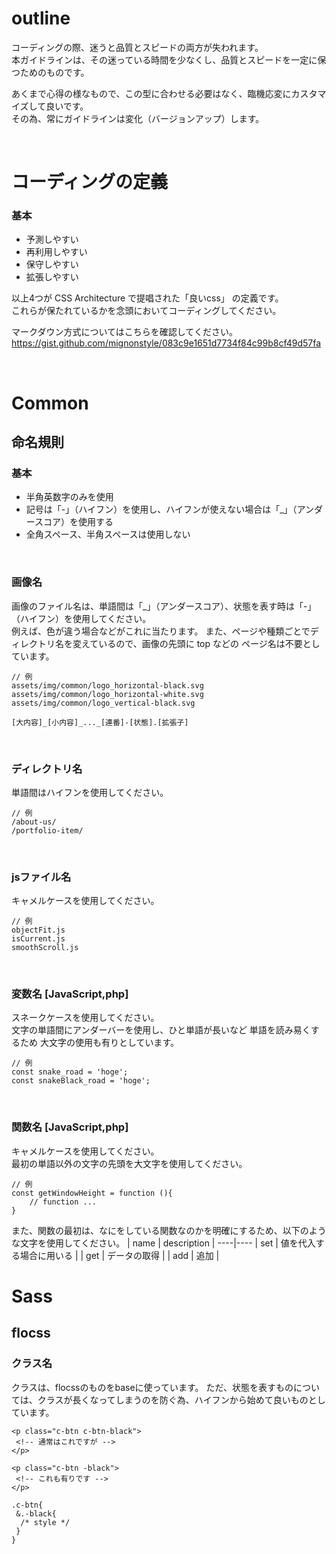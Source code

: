 # outline

コーディングの際、迷うと品質とスピードの両方が失われます。  
本ガイドラインは、その迷っている時間を少なくし、品質とスピードを一定に保つためのものです。   

あくまで心得の様なもので、この型に合わせる必要はなく、臨機応変にカスタマイズして良いです。  
その為、常にガイドラインは変化（バージョンアップ）します。 

 <br>
 

# コーディングの定義
### 基本
+ 予測しやすい
+ 再利用しやすい
+ 保守しやすい
+ 拡張しやすい

 以上4つが CSS Architecture で提唱された「良いcss」 の定義です。  
 これらが保たれているかを念頭においてコーディングしてください。
 <br>

マークダウン方式についてはこちらを確認してください。  
https://gist.github.com/mignonstyle/083c9e1651d7734f84c99b8cf49d57fa



 <br>

# Common
 
## 命名規則

### 基本
+ 半角英数字のみを使用
+ 記号は「-」（ハイフン）を使用し、ハイフンが使えない場合は「_」（アンダースコア）を使用する
+ 全角スペース、半角スペースは使用しない
 <br>
 
### 画像名
画像のファイル名は、単語間は「_」（アンダースコア）、状態を表す時は「-」（ハイフン）を使用してください。    
例えば、色が違う場合などがこれに当たります。
また、ページや種類ごとでディレクトリ名を変えているので、画像の先頭に top などの ページ名は不要としています。
```
// 例
assets/img/common/logo_horizontal-black.svg
assets/img/common/logo_horizontal-white.svg
assets/img/common/logo_vertical-black.svg

[大内容]_[小内容]_..._[連番]-[状態].[拡張子]
```
 <br>

### ディレクトリ名
単語間はハイフンを使用してください。  
```
// 例
/about-us/
/portfolio-item/
```
 <br>

### jsファイル名
キャメルケースを使用してください。  
```
// 例
objectFit.js
isCurrent.js
smoothScroll.js
```
 <br>
 
 
### 変数名 [JavaScript,php]
スネークケースを使用してください。  
文字の単語間にアンダーバーを使用し、ひと単語が長いなど 単語を読み易くするため 大文字の使用も有りとしています。  
```
// 例
const snake_road = 'hoge';
const snakeBlack_road = 'hoge';
```
 <br>
 
### 関数名 [JavaScript,php]
キャメルケースを使用してください。  
最初の単語以外の文字の先頭を大文字を使用してください。  
```
// 例
const getWindowHeight = function (){
    // function ...
}
```

また、関数の最初は、なにをしている関数なのかを明確にするため、以下のような文字を使用してください。
| name | description |
----|---- 
| set | 値を代入する場合に用いる |
| get | データの取得 |
| add | 追加 |





# Sass
 
## flocss

### クラス名
クラスは、flocssのものをbaseに使っています。
ただ、状態を表すものについては、クラスが長くなってしまうのを防ぐ為、ハイフンから始めて良いものとしています。

```
<p class="c-btn c-btn-black">
 <!-- 通常はこれですが -->
</p>

<p class="c-btn -black">
 <!-- これも有りです -->
</p>
```
```
.c-btn{
 &.-black{
  /* style */
 }
}
```

